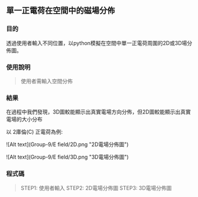 ## 單一正電荷在空間中的磁場分佈 

### 目的 
透過使用者輸入不同位置，以python模擬在空間中單一正電荷周圍的2D或3D場分佈圖。


### 使用說明
> 使用者需輸入空間分佈


### 結果

在過程中我們發現，3D圖較能顯示出真實電場方向分佈，但2D圖較能顯示出真實電場的大小分布

以 2庫倫(C) 正電荷為例:

![Alt text](Group-9/E field/2D.png "2D電場分佈圖")

![Alt text](Group-9/E field/3D.png "3D電場分佈圖")


### 程式碼

> STEP1: 使用者輸入
> STEP2: 2D電場分佈圖
> STEP3: 3D電場分佈圖

